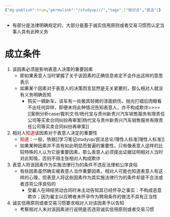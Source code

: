 ```yaml
---
{"dg-publish":true,"permalink":"/studyup///","tags":["知识点","民法"]}
---
```


- 有部分是法律明确规定的，大部分是基于诚实信用原则或者交易习惯而认定当事人具有此种义务
# 成立条件
1. 该因素必须是影响表意人决策的重要因素
	- 即如果表意人当时掌握了关于该因素的正确信息肯定不会作出这样的意思表示
	- 如果某个因素对于表意人的决策而言显然是无关紧要的，那么相对人就没有义务明确告知
		- 购买一辆新车，该车有一处极其轻微的漆面损伤，抛光打蜡后肉眼看不出任何异样，即便未将此种情况告知表意人，亦不构成欺诈>>>> [[案例分析case/裁判文书/杨代宝与贵州新贵兴汽车销售服务有限责任公司等买卖合同纠纷再审案\|杨代宝与贵州新贵兴汽车销售服务有限责任公司等买卖合同纠纷再审案]]
 2. 相对人<font color="#c00000">知道</font>该因素对于表意人决定的重要性
	- <font color="#c00000">知道</font>：一般，依据[[学习笔记studyup/民法总论/理性人标准\|理性人标准]]
	- 如果某种因素并不具有如此明显而普遍的重要性，只有像表意人这样的比较特殊的人认为它是重要因素，那么表意人必须提出证据证明相对人当时对此知情，否则不得主张相对人构成欺诈
3. 表意人将该因素作为实施法律行为的条件不违反法律和公序良俗
	- 有些因素虽然确实被表意人当作重要因素，相对人可能也知道表意人有这样的心理，但表意人将这些因素作为其实施法律行为的条件却是不合法或者违背公序良俗的
		- 受雇人在缔结劳动合同时未主动告知其已经怀孕之事实：不构成恶意欺诈；因为雇主以应聘者未怀孕作为聘用条件的做法不具有正当性
4. 诚实信用原则或者交易习惯要求相对人对该因素予以告知
	- 考察相对人未对该因素进行说明是否违背诚实信用原则或者交易习惯
